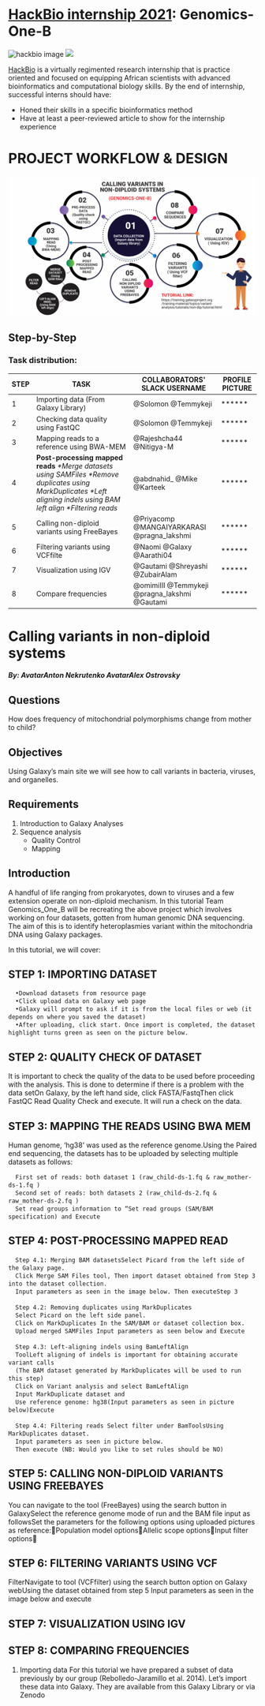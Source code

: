 # [HackBio internship 2021](https://thehackbio.com/): Genomics-One-B

![hackbio image](https://media-exp1.licdn.com/dms/image/C561BAQHKcVQGbcedOA/company-background_10000/0/1598491473588?e=2159024400&v=beta&t=rxECjvQ_YSc28Dn0n9YOtDoFFmvXjatRiqc__C2mpU0)
![](https://files.slack.com/files-pri/T025KDN24L8-F02BXHY1JMP/1629208803397.jpg)

[HackBio](https://thehackbio.com/) is a virtually regimented research internship that is practice oriented and focused on equipping African scientists with advanced bioinformatics and computational biology skills. By the end of internship, successful interns should have:
- Honed their skills in a specific bioinformatics method
- Have at least a peer-reviewed article to show for the internship experience

# PROJECT WORKFLOW & DESIGN
![hackbio ads](https://github.com/HackBio-Genomics-One-B/Genomics-One-B/blob/main/PROJECT%20DESIGN%20(GENOMICS%201B).png?raw=true)

## Step-by-Step 

### Task distribution:

|STEP|TASK|COLLABORATORS' SLACK USERNAME |PROFILE PICTURE|
|----|--------------|--------------------|---------------|
|1|Importing data (From Galaxy Library) |@Solomon @Temmykeji|******|
|2|Checking data quality using FastQC|@Solomon @Temmykeji|******|
|3|Mapping reads to a reference using BWA-MEM|@Rajeshcha44 @Nitigya-M|******|
|4|**Post-processing mapped reads** _*Merge datasets using SAMFiles_ _*Remove duplicates using MarkDuplicates_  _*Left aligning indels using BAM left align_ _*Filtering reads_|@abdnahid_ @Mike @Karteek|******|      
|5|Calling non-diploid variants using FreeBayes|@Priyacomp @MANGAIYARKARASI @pragna_lakshmi|******|
|6|Filtering variants using VCFfilte|@Naomi @Galaxy @Aarathi04|******|
|7|Visualization using IGV|@Gautami @Shreyashi @ZubairAlam|******|
|8|Compare frequencies|@omimiIII @Temmykeji @pragna_lakshmi @Gautami|******|



# Calling variants in non-diploid systems
#### _By: AvatarAnton Nekrutenko AvatarAlex Ostrovsky_

## Questions
How does frequency of mitochondrial polymorphisms change from mother to child?

## Objectives
Using Galaxy’s main site we will see how to call variants in bacteria, viruses, and organelles.

## Requirements
1. Introduction to Galaxy Analyses
2. Sequence analysis
      - Quality Control
      - Mapping

## Introduction
A handful of life ranging from prokaryotes, down to viruses and a few extension operate on non-diploid mechanism.
In this tutorial Team Genomics_One_B will be recreating the above project which involves working on four datasets, gotten from human genomic DNA sequencing. The aim of this is to identify heteroplasmies variant within the mitochondria DNA using Galaxy packages.

In this tutorial, we will cover:

## STEP 1: IMPORTING DATASET

      •Download datasets from resource page
      •Click upload data on Galaxy web page
      •Galaxy will prompt to ask if it is from the local files or web (it depends on where you saved the dataset)
      •After uploading, click start. Once import is completed, the dataset highlight turns green as seen on the picture below.
      
## STEP 2: QUALITY CHECK OF DATASET

It is important to check the quality of the data to be used before proceeding with the analysis. This is done to determine if there is a problem with the data setOn Galaxy, by the left hand side, click FASTA/FastqThen click FastQC Read Quality Check and execute. It will run a check on the data.

## STEP 3: MAPPING THE READS USING BWA MEM 

Human genome, ‘hg38’ was used as the reference genome.Using the Paired end sequencing, the datasets has to be uploaded by selecting multiple datasets as follows:

      First set of reads: both dataset 1 (raw_child-ds-1.fq & raw_mother-ds-1.fq )
      Second set of reads: both datasets 2 (raw_child-ds-2.fq & raw_mother-ds-2.fq )
      Set read groups information to “Set read groups (SAM/BAM specification) and Execute
      
## STEP 4: POST-PROCESSING MAPPED READ

      Step 4.1: Merging BAM datasetsSelect Picard from the left side of the Galaxy page.
      Click Merge SAM Files tool, Then import dataset obtained from Step 3 into the dataset collection.
      Input parameters as seen in the image below. Then executeStep 3
      
      Step 4.2: Removing duplicates using MarkDuplicates
      Select Picard on the left side panel. 
      Click on MarkDuplicates In the SAM/BAM or dataset collection box. 
      Upload merged SAMFiles Input parameters as seen below and Execute
      
      Step 4.3: Left-aligning indels using BamLeftAlign 
      ToolLeft aligning of indels is important for obtaining accurate variant calls 
      (The BAM dataset generated by MarkDuplicates will be used to run this step)
      Click on Variant analysis and select BamLeftAlign
      Input MarkDuplicate dataset and 
      Use reference genome: hg38(Input parameters as seen in picture below)Execute
      
      Step 4.4: Filtering reads Select filter under BamToolsUsing MarkDuplicates dataset. 
      Input parameters as seen in picture below.
      Then execute (NB: Would you like to set rules should be NO)
      
## STEP 5: CALLING NON-DIPLOID VARIANTS USING FREEBAYES

You can navigate to the tool (FreeBayes) using the search button in GalaxySelect the reference genome mode of run and the BAM file input as followsSet the parameters for the following options using uploaded pictures as reference:Population model optionsAllelic scope optionsInput filter options

## STEP 6: FILTERING VARIANTS USING VCF

FilterNavigate to tool (VCFfilter) using the search button option on Galaxy webUsing the dataset obtained from step 5 Input parameters as seen in the image below and execute

## STEP 7: VISUALIZATION USING IGV

## STEP 8: COMPARING FREQUENCIES



1. Importing data
For this tutorial we have prepared a subset of data previously by our group (Rebolledo-Jaramillo et al. 2014). Let’s import these data into Galaxy. They are available from this Galaxy Library or via Zenodo

>
